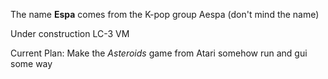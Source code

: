 The name **Espa** comes from the K-pop group Aespa (don't mind the name)

Under construction LC-3 VM

Current Plan:
Make the *Asteroids* game from Atari somehow run 
and gui some way
